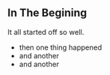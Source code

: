 ## In The Begining

It all started off so well.

* then one thing happened
* and another
* and another
